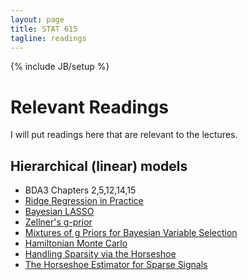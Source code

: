 ```yaml
---
layout: page
title: STAT 615
tagline: readings
---
```

{% include JB/setup %}

# Relevant Readings

I will put readings here that are relevant to the lectures.

## Hierarchical (linear) models

- BDA3 Chapters 2,5,12,14,15
- [Ridge Regression in Practice](http://www.tandfonline.com/doi/abs/10.1080/00031305.1975.10479105)
- [Bayesian LASSO](http://www.stat.ufl.edu/~casella/Papers/Lasso.pdf)
- [Zellner's g-prior](http://www.jstor.org/stable/2348164)
- [Mixtures of g Priors for Bayesian Variable Selection](http://amstat.tandfonline.com/doi/abs/10.1198/016214507000001337)
- [Hamiltonian Monte Carlo](http://www.cs.toronto.edu/~radford/ftp/ham-mcmc.pdf)
- [Handling Sparsity via the Horseshoe](http://machinelearning.wustl.edu/mlpapers/paper_files/AISTATS09_CarvalhoPS.pdf)
- [The Horseshoe Estimator for Sparse Signals](http://biomet.oxfordjournals.org/content/early/2010/04/28/biomet.asq017.abstract)


